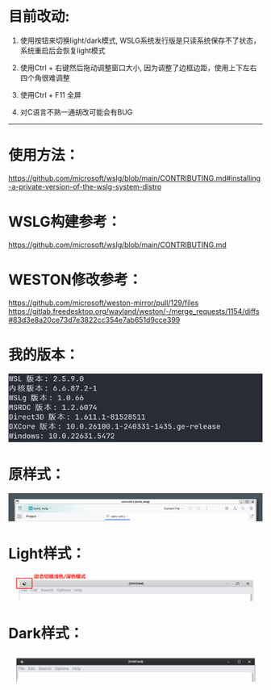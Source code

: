 # 目前改动:
1. 使用按钮来切换light/dark模式, WSLG系统发行版是只读系统保存不了状态，系统重启后会恢复light模式
2. 使用Ctrl + 右键然后拖动调整窗口大小, 因为调整了边框边距，使用上下左右四个角很难调整
3. 使用Ctrl + F11 全屏

4. 对C语言不熟一通胡改可能会有BUG

---
# 使用方法：
https://github.com/microsoft/wslg/blob/main/CONTRIBUTING.md#installing-a-private-version-of-the-wslg-system-distro

# WSLG构建参考：
https://github.com/microsoft/wslg/blob/main/CONTRIBUTING.md

# WESTON修改参考：
https://github.com/microsoft/weston-mirror/pull/129/files
https://gitlab.freedesktop.org/wayland/weston/-/merge_requests/1154/diffs#83d3e8a20ce73d7e3822cc354e7ab651d9cce399

# 我的版本：
![我的版本](https://github.com/qq1038765585/wslg_title_bar_beautify/blob/main/version.png "我的版本")

# 原样式：
![原样式](https://github.com/qq1038765585/wslg_title_bar_beautify/blob/main/normal.png "原样式")

# Light样式：
![样式切换](https://github.com/qq1038765585/wslg_title_bar_beautify/blob/main/mode_switch.png "样式切换")

# Dark样式：
![Dark样式](https://github.com/qq1038765585/wslg_title_bar_beautify/blob/main/dark_mode.png "Dark样式")
